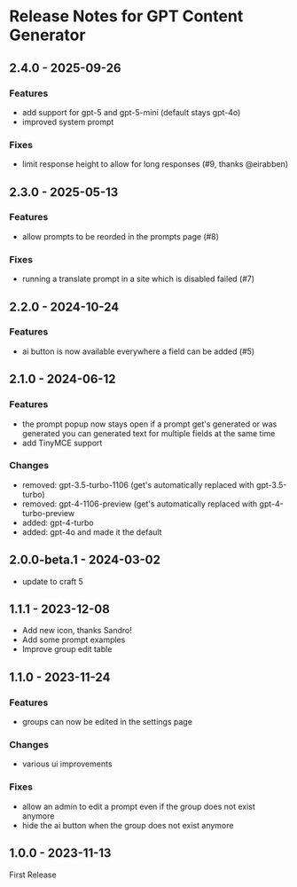 # Release Notes for GPT Content Generator

## 2.4.0 - 2025-09-26

### Features
- add support for gpt-5 and gpt-5-mini (default stays gpt-4o)
- improved system prompt

### Fixes
- limit response height to allow for long responses (#9, thanks @eirabben)

## 2.3.0 - 2025-05-13

### Features
- allow prompts to be reorded in the prompts page (#8)

### Fixes
- running a translate prompt in a site which is disabled failed (#7)

## 2.2.0 - 2024-10-24

### Features
- ai button is now available everywhere a field can be added (#5)

## 2.1.0 - 2024-06-12

### Features
- the prompt popup now stays open if a prompt get's generated or was generated
  you can generated text for multiple fields at the same time
- add TinyMCE support

### Changes
- removed: gpt-3.5-turbo-1106 (get's automatically replaced with gpt-3.5-turbo)
- removed: gpt-4-1106-preview (get's automatically replaced with gpt-4-turbo-preview
- added: gpt-4-turbo
- added: gpt-4o and made it the default

## 2.0.0-beta.1 - 2024-03-02
- update to craft 5

## 1.1.1 - 2023-12-08
- Add new icon, thanks Sandro!
- Add some prompt examples
- Improve group edit table

## 1.1.0 - 2023-11-24

### Features
- groups can now be edited in the settings page

### Changes
- various ui improvements

### Fixes
- allow an admin to edit a prompt even if the group does not exist anymore
- hide the ai button when the group does not exist anymore

## 1.0.0 - 2023-11-13
First Release
